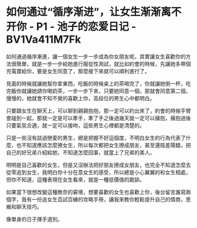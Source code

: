 # 如何通过“循序渐进”，让女生渐渐离不开你 - P1 - 池子的恋爱日记 - BV1Va411M7Fk

如何通過循序漸進，讓一個女生一步一步成為你女朋友呢，其實讓女生喜歡你的方法很簡單，就是一步一步給她進行服從性測試，就比如約會的時候，先讓她多帶個充電寶給你，要是女生同意了，那麼接下來就可以順利進行了。

見面的時候就讓她幫你拿東西，吃飯的時候桌上的茶喝完了，你就讓她倒一杯，吃完飯你就讓她請你喝奶茶，一步一步下來，只要她同意一個，那就會同意第二個，慢慢的，她就會不知不覺的喜歡上你，高段位的男生心中都明白。

只要跟女生在聊天上，可以聊到親親抱抱，那一定可以約出來了，約會的時候手臂會碰到一起，那就一定是可以牽手，牽了手之後過幾天就一定可以擁抱，擁抱過後只要氣氛合適，就一定可以接吻，這些男生心裡都是清楚的。

只是一些沒有談過戀愛的男生，總是把握不好這個度，不明白女生的行為代表了什麼，也不知道應該怎麼撩女生，所以每次都把女生撩成朋友，甚至還陰差陽錯，把自己的好兄弟介紹給她，不知道怎麼回事，就當上了兄弟的美人。

明明是自己喜歡的女生，但是又沒辦法把好朋友撩成女朋友，也完全不知道怎麼去從零追到女生，我明白你十分在意女生的感受，所以總是小心翼翼的和女生相處，但你不知道，這種表現在女生看來，就是一種低價值的跪舔。

如果當下很想改變這種無奈的窘境，想要喜歡的女生也喜歡上你，後台留言誰寫兩個字，我有一份追女生百試百練的攻略手冊，讓我來教你輕鬆提升自己的情商，思維和聊天技巧。

像單身的日子揮手道別。